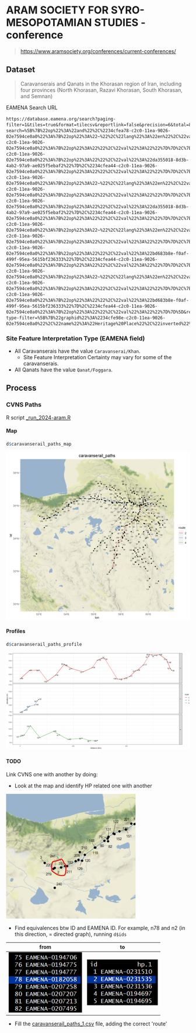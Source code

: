 # ARAM SOCIETY FOR SYRO-MESOPOTAMIAN STUDIES - conference
> https://www.aramsociety.org/conferences/current-conferences/

## Dataset
> Caravanserais and Qanats in the Khorasan region of Iran, including four provinces (North Khorasan, Razavi Khorasan, South Khorasan, and Semnan)

EAMENA Search URL

```
https://database.eamena.org/search?paging-filter=1&tiles=true&format=tilecsv&reportlink=false&precision=6&total=809&advanced-search=%5B%7B%22op%22%3A%22and%22%2C%2234cfea78-c2c0-11ea-9026-02e7594ce0a0%22%3A%7B%22op%22%3A%22~%22%2C%22lang%22%3A%22en%22%2C%22val%22%3A%22Khorasan%22%7D%2C%2234cfea87-c2c0-11ea-9026-02e7594ce0a0%22%3A%7B%22op%22%3A%22%22%2C%22val%22%3A%22%22%7D%7D%2C%7B%22op%22%3A%22and%22%2C%2234cfea58-c2c0-11ea-9026-02e7594ce0a0%22%3A%7B%22op%22%3A%22%22%2C%22val%22%3A%22da355018-8d3b-4ab2-97a9-ae025f5ebaf2%22%7D%2C%2234cfea44-c2c0-11ea-9026-02e7594ce0a0%22%3A%7B%22op%22%3A%22%22%2C%22val%22%3A%22%22%7D%7D%2C%7B%22op%22%3A%22or%22%2C%2234cfea78-c2c0-11ea-9026-02e7594ce0a0%22%3A%7B%22op%22%3A%22~%22%2C%22lang%22%3A%22en%22%2C%22val%22%3A%22Semnan%22%7D%2C%2234cfea87-c2c0-11ea-9026-02e7594ce0a0%22%3A%7B%22op%22%3A%22%22%2C%22val%22%3A%22%22%7D%7D%2C%7B%22op%22%3A%22and%22%2C%2234cfea58-c2c0-11ea-9026-02e7594ce0a0%22%3A%7B%22op%22%3A%22%22%2C%22val%22%3A%22da355018-8d3b-4ab2-97a9-ae025f5ebaf2%22%7D%2C%2234cfea44-c2c0-11ea-9026-02e7594ce0a0%22%3A%7B%22op%22%3A%22%22%2C%22val%22%3A%22%22%7D%7D%2C%7B%22op%22%3A%22or%22%2C%2234cfea78-c2c0-11ea-9026-02e7594ce0a0%22%3A%7B%22op%22%3A%22~%22%2C%22lang%22%3A%22en%22%2C%22val%22%3A%22Khorasan%22%7D%2C%2234cfea87-c2c0-11ea-9026-02e7594ce0a0%22%3A%7B%22op%22%3A%22%22%2C%22val%22%3A%22%22%7D%7D%2C%7B%22op%22%3A%22and%22%2C%2234cfea58-c2c0-11ea-9026-02e7594ce0a0%22%3A%7B%22op%22%3A%22%22%2C%22val%22%3A%22bd683b8e-f0af-499f-95ea-5615bf236333%22%7D%2C%2234cfea44-c2c0-11ea-9026-02e7594ce0a0%22%3A%7B%22op%22%3A%22%22%2C%22val%22%3A%22%22%7D%7D%2C%7B%22op%22%3A%22or%22%2C%2234cfea78-c2c0-11ea-9026-02e7594ce0a0%22%3A%7B%22op%22%3A%22~%22%2C%22lang%22%3A%22en%22%2C%22val%22%3A%22Semnan%22%7D%2C%2234cfea87-c2c0-11ea-9026-02e7594ce0a0%22%3A%7B%22op%22%3A%22%22%2C%22val%22%3A%22%22%7D%7D%2C%7B%22op%22%3A%22and%22%2C%2234cfea58-c2c0-11ea-9026-02e7594ce0a0%22%3A%7B%22op%22%3A%22%22%2C%22val%22%3A%22bd683b8e-f0af-499f-95ea-5615bf236333%22%7D%2C%2234cfea44-c2c0-11ea-9026-02e7594ce0a0%22%3A%7B%22op%22%3A%22%22%2C%22val%22%3A%22%22%7D%7D%5D&resource-type-filter=%5B%7B%22graphid%22%3A%2234cfe98e-c2c0-11ea-9026-02e7594ce0a0%22%2C%22name%22%3A%22Heritage%20Place%22%2C%22inverted%22%3Afalse%7D%5D
```

### Site Feature Interpretation Type (EAMENA field)

* All Caravanserais have the value `Caravanserai/Khan`.
	- Site Feature Interpretation Certainty may vary for some of the caravanserais.
* All Qanats have the value `Qanat/Foggara`.


## Process

### CVNS Paths

R script [_run_2024-aram.R](https://github.com/eamena-project/eamena-arches-dev/blob/main/talks/2024-aram/_run_2024-aram.R)

#### Map

```R
d$caravanserail_paths_map
```

![alt text](image.png)

#### Profiles

```R
d$caravanserail_paths_profile
```

![alt text](image-1.png)

#### TODO

Link CVNS one with another by doing:

- Look at the map and identify HP related one with another

![alt text](image-2.png)

- Find equivalences btw ID and EAMENA ID. For example, n78 and n2 (in this direction, = directed graph), running `d$ids`

| from                      | to                         |
|---------------------------|----------------------------|
| ![alt text](image-3.png)  | ![alt text](image-4.png)   |

- Fill the [caravanserail_paths_1.csv](https://github.com/eamena-project/eamena-arches-dev/blob/main/talks/2024-aram/caravanserail_paths_1.csv) file, adding the correct 'route'









